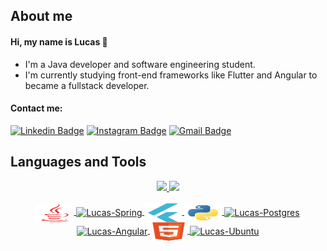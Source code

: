 
## About me

#### Hi, my name is Lucas 👋
* I'm a Java developer and software engineering student.
* I'm currently studying front-end frameworks like Flutter and Angular to became a fullstack developer.

#### Contact me:
[![Linkedin Badge](https://img.shields.io/badge/-LinkedIn-blue?style=flat-square&logo=Linkedin&logoColor=white&link=https://www.linkedin.com/in/lucas-rodrigues-martins-de-oliveira-1816b5207/)](https://www.linkedin.com/in/lucas-rodrigues-martins-de-oliveira-1816b5207/)
[![Instagram Badge](https://img.shields.io/badge/Instagram-E4405F?style=flat-square&logo=instagram&logoColor=white&link=https://www.instagram.com/lucas__rmo/)](https://www.instagram.com/lucas__rmo/)
[![Gmail Badge](https://img.shields.io/badge/-Gmail-%23333?style=flat-square&logo=gmail&logoColor=white)](mailto:lucasrodriguesmartinsoliveira@gmail.com)


## Languages and Tools
<div align="center">
  <a href="https://github.com/LucasMartins007">
  <img height="180em" src="https://github-readme-stats.vercel.app/api?username=LucasMartins007&show_icons=true&theme=dracula&include_all_commits=true&count_private=true"/>
  <img height="180em" src="https://github-readme-stats.vercel.app/api/top-langs/?username=LucasMartins007&layout=compact&langs_count=7&theme=dracula&hide=html"/>

</div>

<div style="display: inline_block" align="center"><br>
  <img align="center" alt="Lucas-Java" height="30" width="60" src="https://raw.githubusercontent.com/devicons/devicon/master/icons/java/java-plain.svg">
  <img align="center" alt="Lucas-Spring" height="30" width="60" src="https://cdn.jsdelivr.net/gh/devicons/devicon/icons/spring/spring-original.svg">
  <img align="center" alt="Lucas-Flutter" height="30" width="60" src="https://raw.githubusercontent.com/devicons/devicon/master/icons/flutter/flutter-plain.svg">
  <img align="center" alt="Lucas-Python" height="30" width="60" src="https://raw.githubusercontent.com/devicons/devicon/master/icons/python/python-original.svg">
  <img align="center" alt="Lucas-Postgres" height="30" width="60" src="https://cdn.jsdelivr.net/gh/devicons/devicon/icons/git/git-original.svg">
  <img align="center" alt="Lucas-Angular" height="30" width="60" src="https://cdn.jsdelivr.net/gh/devicons/devicon/icons/angularjs/angularjs-original.svg">
  <img align="center" alt="Lucas-HTML" height="30" width="60" src="https://raw.githubusercontent.com/devicons/devicon/master/icons/html5/html5-original.svg">
  <img align="center" alt="Lucas-Ubuntu" height="30" width="60" src="https://cdn.jsdelivr.net/gh/devicons/devicon/icons/ubuntu/ubuntu-plain.svg">
</div>
  
 
